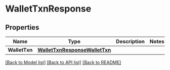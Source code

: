 # WalletTxnResponse

## Properties

Name | Type | Description | Notes
------------ | ------------- | ------------- | -------------
**WalletTxn** | [**WalletTxnResponseWalletTxn**](walletTxnResponse_wallet_txn.md) |  | 

[[Back to Model list]](../README.md#documentation-for-models) [[Back to API list]](../README.md#documentation-for-api-endpoints) [[Back to README]](../README.md)


